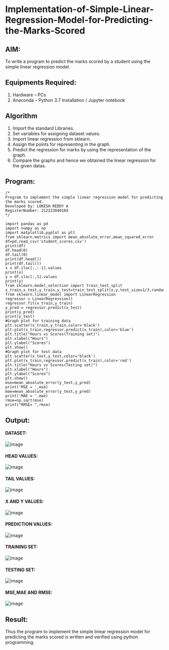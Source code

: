 # Implementation-of-Simple-Linear-Regression-Model-for-Predicting-the-Marks-Scored

## AIM:
To write a program to predict the marks scored by a student using the simple linear regression model.

## Equipments Required:
1. Hardware – PCs
2. Anaconda – Python 3.7 Installation / Jupyter notebook

## Algorithm
1. Import the standard Libraries. 
2. Set variables for assigning dataset values.
3. Import linear regression from sklearn.
4. Assign the points for representing in the graph.
5. Predict the regression for marks by using the representation of the graph.
6. Compare the graphs and hence we obtained the linear regression for the given datas.

## Program:
```
/*
Program to implement the simple linear regression model for predicting the marks scored.
Developed by: LOKESH REDDY A
RegisterNumber: 212223040104
*/

import pandas as pd
import numpy as np
import matplotlib.pyplot as plt
from sklearn.metrics import mean_absolute_error,mean_squared_error
df=pd.read_csv('student_scores.csv')
print(df)
df.head(0)
df.tail(0)
print(df.head())
print(df.tail())
x = df.iloc[:,:-1].values
print(x)
y = df.iloc[:,1].values
print(y)
from sklearn.model_selection import train_test_split
x_train,x_test,y_train,y_test=train_test_split(x,y,test_size=1/3,random_state=0)
from sklearn.linear_model import LinearRegression
regressor = LinearRegression()
regressor.fit(x_train,y_train)
y_pred = regressor.predict(x_test)
print(y_pred)
print(y_test)
#Graph plot for training data
plt.scatter(x_train,y_train,color='black')
plt.plot(x_train,regressor.predict(x_train),color='blue')
plt.title("Hours vs Scores(Training set)")
plt.xlabel("Hours")
plt.ylabel("Scores")
plt.show()
#Graph plot for test data
plt.scatter(x_test,y_test,color='black')
plt.plot(x_train,regressor.predict(x_train),color='red')
plt.title("Hours vs Scores(Testing set)")
plt.xlabel("Hours")
plt.ylabel("Scores")
plt.show()
mse=mean_absolute_error(y_test,y_pred)
print('MSE = ',mse)
mae=mean_absolute_error(y_test,y_pred)
print('MAE = ',mae)
rmse=np.sqrt(mse)
print("RMSE= ",rmse)
```

## Output:
#### DATASET:
![image](https://github.com/user-attachments/assets/d96a29ed-e5f4-467f-b497-1c4cadfd93a1)


#### HEAD VALUES:
![image](https://github.com/user-attachments/assets/03051e38-3be3-4a05-a2f3-25dc7bbee4d2)


#### TAIL VALUES:
![image](https://github.com/user-attachments/assets/86a92e9a-3de9-4425-9854-542a5ffacf5b)


#### X AND Y VALUES:
![image](https://github.com/user-attachments/assets/863ee89a-6ad6-418f-b59d-a071b92bead6)


#### PREDICTION VALUES:
![image](https://github.com/user-attachments/assets/d77454b8-6781-4357-ba0e-aa250601f850)


#### TRAINING SET:
![image](https://github.com/user-attachments/assets/49bb7e56-bfc5-4b06-939e-56c9b749d358)


#### TESTING SET:
![image](https://github.com/user-attachments/assets/0c6ae6e7-4ad3-4714-82ca-422fba9a9e43)


#### MSE,MAE AND RMSE:
![image](https://github.com/user-attachments/assets/299631ba-e579-4c98-84b5-4f4398734152)


## Result:
Thus the program to implement the simple linear regression model for predicting the marks scored is written and verified using python programming.
